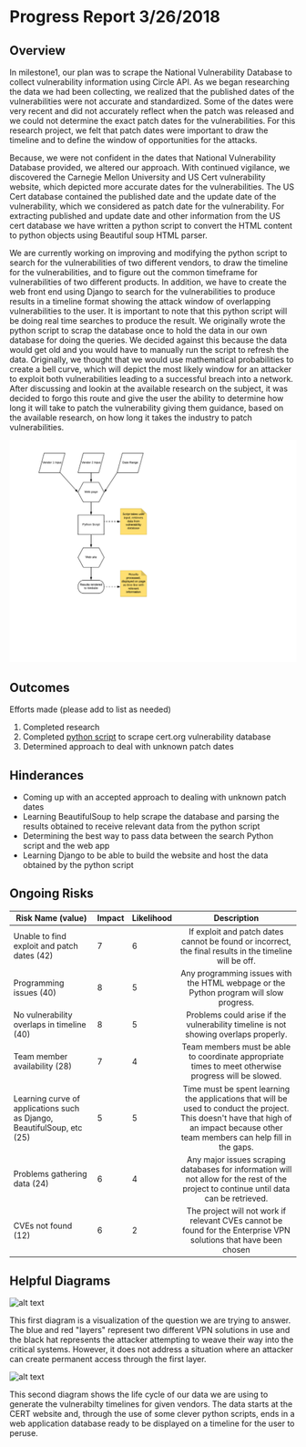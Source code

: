 # Progress Report 3/26/2018
## Overview

In milestone1, our plan was to scrape the National Vulnerability Database to collect vulnerability information using Circle API.  As we began researching the data we had been collecting, we realized that the published dates of the vulnerabilities were not accurate and standardized.  Some of the dates were very recent and did not accurately reflect when the patch was released and we could not determine the exact patch dates for the vulnerabilities. For this research project, we felt that patch dates were important to draw the timeline and to define the window of opportunities for the attacks. 

Because, we were not confident in the dates that National Vulnerability Database provided, we altered our approach.  With continued vigilance, we discovered the Carnegie Mellon University and US Cert vulnerability website, which depicted more accurate dates for the vulnerabilities.  The US Cert database contained the published date and the update date of the vulnerability, which we considered as patch date for the vulnerability. For extracting published and update date and other information from the US cert database we have written a python script to convert the HTML content to python objects using Beautiful soup HTML parser. 

We are currently working on improving and modifying the python script to search for the vulnerabilities of two different vendors, to draw the timeline for the vulnerabilities, and to figure out the common timeframe for vulnerabilities of two different products. In addition, we have to create the web front end using Django to search for the vulnerabilities to produce results in a timeline format showing the attack window of overlapping vulnerabilities to the user. It is important to note that this python script will be doing real time searches to produce the result.  We originally wrote the python script to scrap the database once to hold the data in our own database for doing the queries.  We decided against this because the data would get old and you would have to manually run the script to refresh the data.  Originally, we thought that we would use  mathematical probabilities to create a bell curve, which will depict the most likely window for an attacker to exploit both vulnerabilities leading to a successful breach into a network. After discussing and lookin at the available research on the subject, it was decided to forgo this route and give the user the ability to determine how long it will take to patch the vulnerability giving them guidance, based on the available research, on how long it takes the industry to patch vulnerabilities. 

![UML](https://github.com/MLHale/insure-layered-solutions/blob/master/GantCharts/uml3.png)

## Outcomes

  Efforts made (please add to list as needed)
  
  1. Completed research
  2. Completed [python script](https://github.com/MLHale/insure-layered-solutions/blob/master/python/layeredSolutionsClasses.py) to scrape cert.org vulnerability database
  3. Determined approach to deal with unknown patch dates

## Hinderances

* Coming up with an accepted approach to dealing with unknown patch dates
* Learning BeautifulSoup to help scrape the database and parsing the results obtained to receive relevant data from the python script
* Determining the best way to pass data between the search Python script and the web app
* Learning Django to be able to build the website and host the data obtained by the python script

## Ongoing Risks

| Risk Name (value) | Impact | Likelihood | Description |
|-------------------------------------------------------|--------|------------|:---------------------------------------------------------------------------------------------------------------------------------------:|
|    Unable to find exploit and patch dates (42) | 7| 6 | If exploit and patch dates cannot be found or incorrect, the final results in the timeline will be off. |
| Programming issues (40) | 8 | 5 | Any programming issues with the HTML webpage or the Python program will slow progress. |
| No vulnerability overlaps in timeline (40) | 8 | 5 | Problems could arise if the vulnerability timeline is not showing overlaps properly.    |
| Team member availability (28) | 7 | 4 | Team members must be able to coordinate appropriate times to meet otherwise progress will be slowed. |
| Learning curve of applications such as Django, BeautifulSoup, etc (25) | 5 | 5 | Time must be spent learning the applications that will be used to conduct the project. This doesn't have that high of an impact because other team members can help fill in the gaps. |
| Problems gathering data (24) | 6 | 4 | Any major issues scraping databases for information will not allow for the rest of the project to continue until data can be retrieved. |
| CVEs not found (12) | 6 | 2 | The project will not work if relevant CVEs cannot be found for the Enterprise VPN solutions that have been chosen |

## Helpful Diagrams
![alt text](https://i.imgur.com/qPILImM.jpg "Problem Diagram")

This first diagram is a visualization of the question we are trying to answer. The blue and red "layers" represent two different VPN solutions in use and the black hat represents the attacker attempting to weave their way into the critical systems. However, it does not address a situation where an attacker can create permanent access through the first layer.

![alt text](https://i.imgur.com/oTHPUQs.jpg "Data Diagram")

This second diagram shows the life cycle of our data we are using to generate the vulnerabilty timelines for given vendors. The data starts at the CERT website and, through the use of some clever python scripts, ends in a web application database ready to be displayed on a timeline for the user to peruse. 
